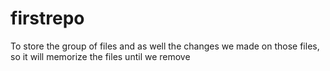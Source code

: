 # firstrepo
To store the group of files and as well the changes we made on those files, so it will memorize the files until we remove
